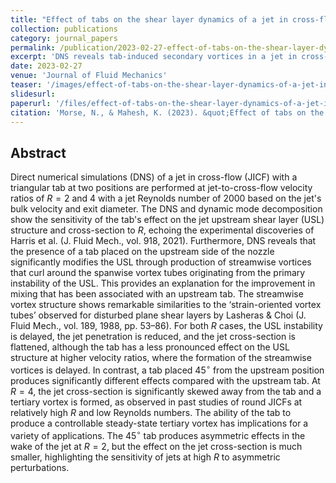 ```yaml
---
title: "Effect of tabs on the shear layer dynamics of a jet in cross-flow"
collection: publications
category: journal_papers
permalink: /publication/2023-02-27-effect-of-tabs-on-the-shear-layer-dynamics-of-a-jet-in-cross-flow
excerpt: 'DNS reveals tab-induced secondary vortices in a jet in cross-flow.'
date: 2023-02-27
venue: 'Journal of Fluid Mechanics'
teaser: '/images/effect-of-tabs-on-the-shear-layer-dynamics-of-a-jet-in-cross-flow-graph-abs.jpg'
slidesurl: 
paperurl: '/files/effect-of-tabs-on-the-shear-layer-dynamics-of-a-jet-in-cross-flow.pdf'
citation: 'Morse, N., & Mahesh, K. (2023). &quot;Effect of tabs on the shear layer dynamics of a jet in cross-flow&quot; <i>Journal of Fluid Mechanics</i>. 958, A6.'
---
```


## Abstract 

Direct numerical simulations (DNS) of a jet in cross-flow (JICF) with a triangular tab at two positions are performed at jet-to-cross-flow velocity ratios of $R = 2$ and $4$ with a jet Reynolds number of $2000$ based on the jet's bulk velocity and exit diameter. The DNS and dynamic mode decomposition show the sensitivity of the tab's effect on the jet upstream shear layer (USL) structure and cross-section to $R$, echoing the experimental discoveries of Harris et al. (J. Fluid Mech., vol. 918, 2021). Furthermore, DNS reveals that the presence of a tab placed on the upstream side of the nozzle significantly modifies the USL through production of streamwise vortices that curl around the spanwise vortex tubes originating from the primary instability of the USL. This provides an explanation for the improvement in mixing that has been associated with an upstream tab. The streamwise vortex structure shows remarkable similarities to the ‘strain-oriented vortex tubes’ observed for disturbed plane shear layers by Lasheras & Choi (J. Fluid Mech., vol. 189, 1988, pp. 53–86). For both $R$ cases, the USL instability is delayed, the jet penetration is reduced, and the jet cross-section is flattened, although the tab has a less pronounced effect on the USL structure at higher velocity ratios, where the formation of the streamwise vortices is delayed. In contrast, a tab placed $45^\circ$ from the upstream position produces significantly different effects compared with the upstream tab. At $R = 4$, the jet cross-section is significantly skewed away from the tab and a tertiary vortex is formed, as observed in past studies of round JICFs at relatively high $R$ and low Reynolds numbers. The ability of the tab to produce a controllable steady-state tertiary vortex has implications for a variety of applications. The $45^\circ$ tab produces asymmetric effects in the wake of the jet at $R=2$, but the effect on the jet cross-section is much smaller, highlighting the sensitivity of jets at high $R$ to asymmetric perturbations.